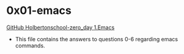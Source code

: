 # 0x01-emacs

[GitHub Holbertonschool-zero_day 1.Emacs](https://github.com/Jilroge7/holbertonschool-zero_day.git)

* This file contains the answers to questions 0-6 regarding emacs commands. 
